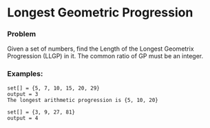 # Longest Geometric Progression 

### Problem
Given a set of numbers, find the Length of the Longest Geometrix Progression (LLGP) in it. The common ratio of GP must be an integer.

### Examples:
```
set[] = {5, 7, 10, 15, 20, 29}
output = 3
The longest arithmetic progression is {5, 10, 20}

set[] = {3, 9, 27, 81}
output = 4
```
